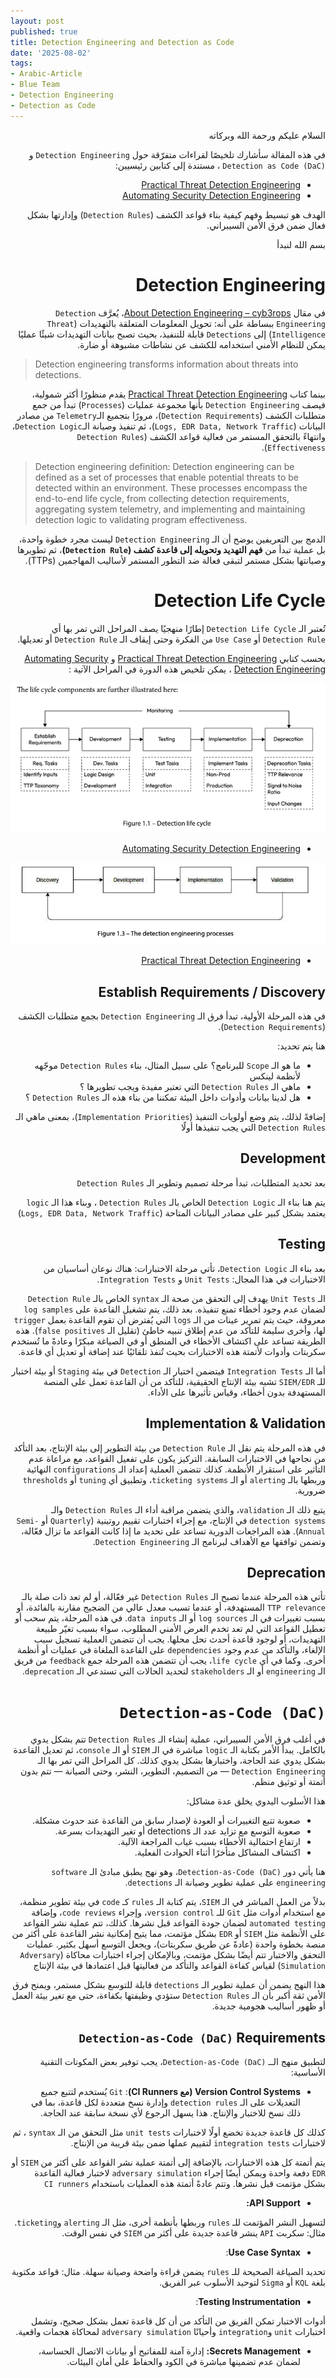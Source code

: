 ```yaml
---
layout: post
published: true
title: Detection Engineering and Detection as Code
date: '2025-08-02'
tags:
- Arabic-Article
- Blue Team
- Detection Engineering
- Detection as Code
---
```


<div dir="rtl" markdown="1">


السلام عليكم ورحمة الله وبركاته 

في هذه المقالة سأشارك تلخيصًا لقراءات متفرّقة حول `Detection Engineering` و `Detection as Code (DaC)` ، مستندة إلى كتابين رئيسيين:

- [Practical Threat Detection Engineering](https://amzn.eu/d/dEUdSvt) 
- [Automating Security Detection Engineering](https://amzn.eu/d/beqUiqx)

الهدف هو تبسيط وفهم كيفية بناء قواعد الكشف (`Detection Rules`) وإدارتها بشكل فعال ضمن فرق الأمن السيبراني.

بسم الله لنبدأ 
# Detection Engineering

في مقال [About Detection Engineering – cyb3rops](https://cyb3rops.medium.com/about-detection-engineering-44d39e0755f0)، يُعرَّف `Detection Engineering` ببساطة على أنه:
تحويل المعلومات المتعلقة بالتهديدات (`Threat Intelligence`) إلى `Detections` قابلة للتنفيذ، بحيث تصبح بيانات التهديدات شيئًا عمليًا يمكن للنظام الأمني استخدامه للكشف عن نشاطات مشبوهة أو ضارة.


</div>

> Detection engineering transforms information about threats into detections.

<div dir="rtl" markdown="1">

بينما كتاب [Practical Threat Detection Engineering](https://amzn.eu/d/dEUdSvt)  يقدم منظورًا أكثر شمولية، فيصف `Detection Engineering` بأنها مجموعة عمليات (`Processes`) تبدأ من جمع متطلبات الكشف (`Detection Requirements`)، مرورًا بتجميع الـ`Telemetry` من مصادر البيانات (`Logs, EDR Data, Network Traffic`)، ثم تنفيذ وصيانة الـ`Detection Logic`، وانتهاءً بالتحقق المستمر من فعالية قواعد الكشف (`Detection Rules Effectiveness`).

</div>

> Detection engineering definition:
> Detection engineering can be defined as a set of processes that enable potential threats to be detected within an environment. These processes encompass the end-to-end
> life cycle, from collecting detection requirements, aggregating system telemetry, and implementing and maintaining detection logic to validating program effectiveness.

<div dir="rtl" markdown="1">
  
الدمج بين التعريفين يوضح أن الـ ``Detection Engineering`` ليست مجرد خطوة واحدة، بل عملية تبدأ من **فهم التهديد وتحويله إلى قاعدة كشف (`Detection Rule`)**، ثم تطويرها وصيانتها بشكل مستمر لتبقى فعالة ضد التطور المستمر لأساليب المهاجمين (TTPs).

# Detection Life Cycle

تُعتبر الـ `Detection Life Cycle` إطارًا منهجيًا يصف المراحل التي تمر بها أي `Detection Rule` أو `Use Case` من الفكرة وحتى إيقاف الـ `Detection Rule` أو تعديلها.

بحسب كتابي [Practical Threat Detection Engineering](https://amzn.eu/d/dEUdSvt)  و [Automating Security Detection Engineering](https://amzn.eu/d/beqUiqx) ، يمكن تلخيص هذه الدورة في المراحل الآتية :

![1](https://raw.githubusercontent.com/0xb1tByte/0xb1tbyte.github.io/master/assets/media/DaC/1.png)
* [Automating Security Detection Engineering](https://amzn.eu/d/beqUiqx)

![2](https://raw.githubusercontent.com/0xb1tByte/0xb1tbyte.github.io/master/assets/media/DaC/2.png)
* [Practical Threat Detection Engineering](https://amzn.eu/d/dEUdSvt)


## Establish Requirements / Discovery
في هذه المرحلة الأولية، تبدأ فرق الـ `Detection Engineering` بجمع متطلبات الكشف (`Detection Requirements`).

هنا يتم تحديد:

- ما هو الـ `Scope` للبرنامج؟ على سبيل المثال، بناء `Detection Rules` موجّهه لأنظمة لينكس 
- ماهي الـ `Detection Rules` التي تعتبر مفيدة ويجب تطويرها ؟
- هل لدينا بيانات وأدوات داخل البيئة تمكننا من بناء هذه الـ `Detection Rules` ؟

إضافةً لذلك، يتم وضع أولويات التنفيذ (`Implementation Priorities`)، بمعنى ماهي الـ `Detection Rules` التي يجب تنفيذها أولًا  

## Development 
بعد تحديد المتطلبات، تبدأ مرحلة تصميم وتطوير الـ `Detection Rules`

يتم هنا بناء الـ `Detection Logic` الخاص بالـ `Detection Rules` ، وبناء هذا الـ `logic` يعتمد بشكل كبير على مصادر البيانات المتاحة (`Logs, EDR Data, Network Traffic`)

## Testing
بعد بناء الـ `Detection Logic`، تأتي مرحلة الاختبارات:
هناك نوعان أساسيان من الاختبارات في هذا المجال: `Unit Tests` و `Integration Tests`.

الـ `Unit Tests` يهدف إلى التحقق من صحة الـ `syntax` الخاص بالـ `Detection Rule` لضمان عدم وجود أخطاء تمنع تنفيذه. بعد ذلك، يتم تشغيل القاعدة على `log samples` معروفة، حيث يتم تمرير عينات من الـ `logs` التي يُفترض أن تقوم القاعدة بعمل `trigger` لها، وأخرى سليمة للتأكد من عدم إطلاق تنبيه خاطئ (تقليل الـ `false positives`). هذه الطريقة تساعد على اكتشاف الأخطاء في المنطق أو في الصياغة مبكرًا وعادةً ما تُستخدم سكربتات وأدوات لأتمتة هذه الاختبارات بحيث تُنفذ تلقائيًا عند إضافة أو تعديل أي قاعدة.

أما الـ `Integration Tests` فيتضمن اختبار الـ `Detection` في بيئة `Staging` أو بيئة اختبار للـ `SIEM/EDR` تشبه بيئة الإنتاج الحقيقية، للتأكد من أن القاعدة تعمل على المنصة المستهدفة بدون أخطاء، وقياس تأثيرها على الأداء.

## Implementation & Validation
في هذه المرحلة يتم نقل الـ `Detection Rule` من بيئة التطوير إلى بيئة الإنتاج، بعد التأكد من نجاحها في الاختبارات السابقة. التركيز يكون على تفعيل القواعد، مع مراعاة عدم التأثير على استقرار الأنظمة. كذلك تتضمن العملية إعداد الـ `configurations` النهائية وربطها بالـ `alerting` أو الـ `ticketing systems`، وتطبيق أي `tuning` أو `thresholds` ضرورية.

يتبع ذلك الـ `validation`، والذي يتضمن مراقبة أداء الـ `Detection Rules` والـ `detection systems` في الإنتاج، مع إجراء اختبارات تقييم روتينية (`Quarterly` أو `Semi-Annual`). هذه المراجعات الدورية تساعد على تحديد ما إذا كانت القواعد ما تزال فعّالة، وتضمن توافقها مع الأهداف لبرنامج الـ `Detection Engineering`.


## Deprecation
تأتي هذه المرحلة عندما تصبح الـ `Detection Rules` غير فعّالة، أو لم تعد ذات صلة بالـ `TTP relevance` المستهدفة، أو عندما تسبب معدل عالي من الضجيج مقارنة بالفائدة، أو بسبب تغييرات في الـ `log sources` أو الـ `data inputs`. في هذه المرحلة، يتم سحب أو تعطيل القواعد التي لم تعد تخدم الغرض الأمني المطلوب، سواء بسبب تغيّر طبيعة التهديدات، أو لوجود قاعدة أحدث تحل محلها. يجب أن تتضمن العملية تسجيل سبب الإلغاء، والتأكد من عدم وجود `dependencies` على القاعدة الملغاة في عمليات أو أنظمة أخرى. وكما في أي `life cycle`، يجب أن تتضمن هذه المرحلة جمع `feedback` من فريق الـ `engineering` أو الـ `stakeholders` لتحديد الحالات التي تستدعي الـ `deprecation`.


# `Detection-as-Code (DaC)`

في أغلب فرق الأمن السيبراني، عملية إنشاء الـ `Detection Rules` تتم بشكل يدوي بالكامل. يبدأ الأمر بكتابة الـ `logic` مباشرة في الـ `SIEM` أو الـ `console`، ثم تعديل القاعدة بشكل يدوي عند الحاجة، واختبارها بشكل يدوي كذلك. كل المراحل التي تمر بها الـ `Detection Engineering` — من التصميم، التطوير، النشر، وحتى الصيانة — تتم بدون أتمتة أو توثيق منظم.

هذا الأسلوب اليدوي يخلق عدة مشاكل:
- صعوبة تتبع التغييرات أو العودة لإصدار سابق من القاعدة عند حدوث مشكلة.
- صعوبة التوسع مع تزايد عدد الـ detections أو تغير التهديدات بسرعة.
- ارتفاع احتمالية الأخطاء بسبب غياب المراجعة الآلية.
- اكتشاف المشاكل متأخرًا أثناء الحوادث الفعلية.

هنا يأتي دور `Detection-as-Code (DaC)`، وهو نهج يطبق مبادئ الـ `software engineering` على عملية تطوير وصيانة الـ `detections`. 

بدلاً من العمل المباشر في الـ `SIEM`، يتم كتابة الـ `rules` كـ `code` في بيئة تطوير منظمة، مع استخدام أدوات مثل `Git` للـ `version control`، وإجراء `code reviews`، وإضافة `automated testing` لضمان جودة القواعد قبل نشرها.  كذلك، تتم عملية نشر القواعد على الأنظمة مثل `SIEM` أو `EDR` بشكل مؤتمت، مما يتيح إمكانية نشر القاعدة على أكثر من منصة بخطوة واحدة (عادةً عن طريق سكربتات)، ويجعل التوسع أسهل بكثير. عمليات التحقق والاختبار تتم أيضًا بشكل مؤتمت، وبالإمكان إجراء اختبارات محاكاة (`Adversary Simulation`) لقياس كفاءة القواعد والتأكد من فعاليتها قبل اعتمادها في بيئة الإنتاج

هذا النهج يضمن أن عملية تطوير الـ `detections` قابلة للتوسع بشكل مستمر، ويمنح فرق الأمن ثقة أكبر بأن الـ `Detection Rules` ستؤدي وظيفتها بكفاءة، حتى مع تغير بيئة العمل أو ظهور أساليب هجومية جديدة.

## `Detection-as-Code (DaC)` Requirements

لتطبيق منهج الــ `Detection-as-Code (DaC)`، يجب توفير بعض المكونات التقنية الأساسية:

 * **Version Control Systems (مع CI Runners)**:
`Git` يُستخدم لتتبع جميع التعديلات على الـ `detection rules` وإدارة نسخ متعددة لكل قاعدة، بما في ذلك نسخ للاختبار والإنتاج. هذا يسهل الرجوع لأي نسخة سابقة عند الحاجة.

كذلك كل قاعدة جديدة تخضع أولًا لاختبارات `unit tests` مثل التحقق من الـ `syntax` ، ثم لاختبارات `integration tests` لتقييم عملها ضمن بيئة قريبة من الإنتاج.

يتم أتمتة كل هذه الاختبارات، بالإضافة إلى أتمتة عملية نشر القواعد على أكثر من `SIEM` أو `EDR` دفعة واحدة ويمكن أيضًا إجراء `adversary simulation` لاختبار فعالية القاعدة بشكل مؤتمت قبل نشرها. وتتم عادةً أتمتة هذه العمليات باستخدام `CI runners`

* **API Support:**

لتسهيل النشر المؤتمت للـ `rules` وربطها بأنظمة أخرى، مثل الـ `alerting` و`ticketing`. مثال: سكربت `API` ينشر قاعدة جديدة على أكثر من `SIEM` في نفس الوقت.

* **Use Case Syntax**:
  
تحديد الصياغة الصحيحة للـ `rules` يضمن قراءة واضحة وصيانة سهلة. مثال: قواعد مكتوبة بلغة `KQL` أو `Sigma` لتوحيد الأسلوب عبر الفريق.

* **Testing Instrumentation**:
  
أدوات الاختبار تمكن الفريق من التأكد من أن كل قاعدة تعمل بشكل صحيح، وتشمل اختبارات `unit` و`integration` وأحيانًا `adversary simulation` لمحاكاة هجمات واقعية.

* **Secrets Management:**
إدارة آمنة للمفاتيح أو بيانات الاتصال الحساسة، لضمان عدم تضمينها مباشرة في الكود والحفاظ على أمان البيئات.

</div>
